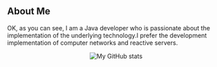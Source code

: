 ## About Me
OK, as you can see, I am a Java developer who is passionate about the implementation of the underlying technology.I prefer the development implementation of computer networks and reactive servers.
<p align="center"><img alt="My GitHub stats" src="https://github-readme-stats-steel-omega.vercel.app/api?username=sqddk&show_icons=true&include_all_commits=true&style=light" /></p>
